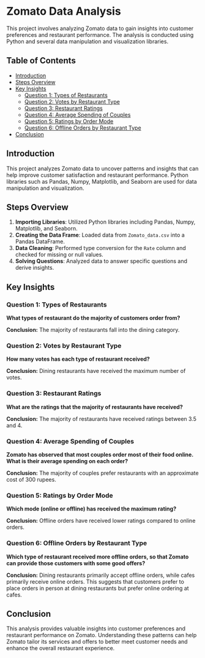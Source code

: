 # Zomato Data Analysis

This project involves analyzing Zomato data to gain insights into customer preferences and restaurant performance. The analysis is conducted using Python and several data manipulation and visualization libraries.

## Table of Contents

- [Introduction](#introduction)
- [Steps Overview](#steps-overview)
- [Key Insights](#key-insights)
  - [Question 1: Types of Restaurants](#question-1-types-of-restaurants)
  - [Question 2: Votes by Restaurant Type](#question-2-votes-by-restaurant-type)
  - [Question 3: Restaurant Ratings](#question-3-restaurant-ratings)
  - [Question 4: Average Spending of Couples](#question-4-average-spending-of-couples)
  - [Question 5: Ratings by Order Mode](#question-5-ratings-by-order-mode)
  - [Question 6: Offline Orders by Restaurant Type](#question-6-offline-orders-by-restaurant-type)
- [Conclusion](#conclusion)

## Introduction

This project analyzes Zomato data to uncover patterns and insights that can help improve customer satisfaction and restaurant performance. Python libraries such as Pandas, Numpy, Matplotlib, and Seaborn are used for data manipulation and visualization.

## Steps Overview

1. **Importing Libraries**: Utilized Python libraries including Pandas, Numpy, Matplotlib, and Seaborn.
2. **Creating the Data Frame**: Loaded data from `Zomato_data.csv` into a Pandas DataFrame.
3. **Data Cleaning**: Performed type conversion for the `Rate` column and checked for missing or null values.
4. **Solving Questions**: Analyzed data to answer specific questions and derive insights.

## Key Insights

### Question 1: Types of Restaurants

**What types of restaurant do the majority of customers order from?**

**Conclusion:** The majority of restaurants fall into the dining category.

### Question 2: Votes by Restaurant Type

**How many votes has each type of restaurant received?**

**Conclusion:** Dining restaurants have received the maximum number of votes.

### Question 3: Restaurant Ratings

**What are the ratings that the majority of restaurants have received?**

**Conclusion:** The majority of restaurants have received ratings between 3.5 and 4.

### Question 4: Average Spending of Couples

**Zomato has observed that most couples order most of their food online. What is their average spending on each order?**

**Conclusion:** The majority of couples prefer restaurants with an approximate cost of 300 rupees.

### Question 5: Ratings by Order Mode

**Which mode (online or offline) has received the maximum rating?**

**Conclusion:** Offline orders have received lower ratings compared to online orders.

### Question 6: Offline Orders by Restaurant Type

**Which type of restaurant received more offline orders, so that Zomato can provide those customers with some good offers?**

**Conclusion:** Dining restaurants primarily accept offline orders, while cafes primarily receive online orders. This suggests that customers prefer to place orders in person at dining restaurants but prefer online ordering at cafes.

## Conclusion

This analysis provides valuable insights into customer preferences and restaurant performance on Zomato. Understanding these patterns can help Zomato tailor its services and offers to better meet customer needs and enhance the overall restaurant experience.

